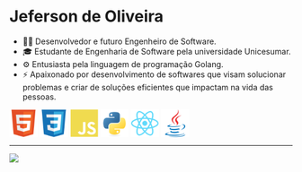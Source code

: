 <h1> Jeferson de Oliveira</h1>
<ul>
  <li> 👨‍💻 Desenvolvedor e futuro Engenheiro de Software.</li>
  <li> 🎓 Estudante de Engenharia de Software pela universidade Unicesumar.</li>
  <li> ⚙️ Entusiasta pela linguagem de programação Golang. </li>
  <li> ⚡ Apaixonado por desenvolvimento de softwares que visam solucionar problemas e criar de soluções eficientes que impactam na vida das pessoas.</li>
</ul>  
<div style="display: inline_block">
  <img align="center" alt="html" height="50" width="50" src="https://raw.githubusercontent.com/devicons/devicon/master/icons/html5/html5-original.svg">
  <img align="center" alt="css" height="50" width="50" src="https://raw.githubusercontent.com/devicons/devicon/master/icons/css3/css3-original.svg">
  <img align="center" alt="javascript" height="50" width="50" src="https://raw.githubusercontent.com/devicons/devicon/master/icons/javascript/javascript-plain.svg">
  <img align="center" alt="python" height="50" width="50" src="https://raw.githubusercontent.com/devicons/devicon/master/icons/python/python-original.svg">
  <img align="center" alt="react" height="50" width="50" src="https://raw.githubusercontent.com/devicons/devicon/master/icons/react/react-original.svg">
  <img align="center" alt="java" height="50" width="50" src="https://raw.githubusercontent.com/devicons/devicon/master/icons/java/java-original.svg" />
<br/>
<hr />
  <img height="180em" src="https://github-readme-stats.vercel.app/api/top-langs/?username=jefoli&layout=compact&title_color=778899&text_color=008B8B&hide=java&bg_color=FFF&text_bold=900&count_private=true"/>



  

  

